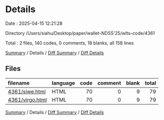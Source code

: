 # Details

Date : 2025-04-15 12:21:28

Directory /Users/siahu/Desktop/paper/wallet-NDSS'25/wlts-code/4361

Total : 2 files,  140 codes, 0 comments, 18 blanks, all 158 lines

[Summary](results.md) / Details / [Diff Summary](diff.md) / [Diff Details](diff-details.md)

## Files
| filename | language | code | comment | blank | total |
| :--- | :--- | ---: | ---: | ---: | ---: |
| [4361/siwe.html](/4361/siwe.html) | HTML | 70 | 0 | 9 | 79 |
| [4361/virgo.html](/4361/virgo.html) | HTML | 70 | 0 | 9 | 79 |

[Summary](results.md) / Details / [Diff Summary](diff.md) / [Diff Details](diff-details.md)